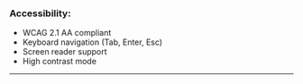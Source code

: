 ### **Accessibility:**

- WCAG 2.1 AA compliant
- Keyboard navigation (Tab, Enter, Esc)
- Screen reader support
- High contrast mode

---
